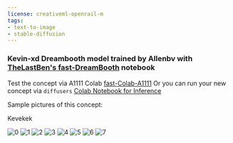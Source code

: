 ```yaml
---
license: creativeml-openrail-m
tags:
- text-to-image
- stable-diffusion
---
```

### Kevin-xd Dreambooth model trained by Allenbv with [TheLastBen's fast-DreamBooth](https://colab.research.google.com/github/TheLastBen/fast-stable-diffusion/blob/main/fast-DreamBooth.ipynb) notebook


Test the concept via A1111 Colab [fast-Colab-A1111](https://colab.research.google.com/github/TheLastBen/fast-stable-diffusion/blob/main/fast_stable_diffusion_AUTOMATIC1111.ipynb)
Or you can run your new concept via `diffusers` [Colab Notebook for Inference](https://colab.research.google.com/github/huggingface/notebooks/blob/main/diffusers/sd_dreambooth_inference.ipynb)

Sample pictures of this concept:

Kevekek








![0](https://huggingface.co/Allenbv/kevin-xd/resolve/main/sample_images/descarga_(3).png)
    ![1](https://huggingface.co/Allenbv/kevin-xd/resolve/main/sample_images/00093-2988603660-close_portrait_of_futuristic_(kevekek),_kintsugi,_modern_fine_art,_fractal,_intricate,_elegant,_highly_detailed,_digital_photogr.png)
    ![2](https://huggingface.co/Allenbv/kevin-xd/resolve/main/sample_images/descarga_(5).png)
    ![3](https://huggingface.co/Allenbv/kevin-xd/resolve/main/sample_images/00030-1415197780-close_portrait_of_(kevekek),_digital_painting,_artstation,_concept_art,_donato_giancola,_Joseph_Christian_Leyendecker,_WLOP,_Bor.png)
    ![4](https://huggingface.co/Allenbv/kevin-xd/resolve/main/sample_images/00066-2795391050-A_potrait_of_(kevekek)_as_a_mermaid_,_realistic_shaded,_fine_details._Night_setting._Very_anime_style._Realistic_shaded_lighting.png)
    ![5](https://huggingface.co/Allenbv/kevin-xd/resolve/main/sample_images/00067-2795391051-A_potrait_of_(kevekek)_as_a_mermaid_,_realistic_shaded,_fine_details._Night_setting._Very_anime_style._Realistic_shaded_lighting.png)
    ![6](https://huggingface.co/Allenbv/kevin-xd/resolve/main/sample_images/00090-3209711875-an_ultradetailed_beautiful_painting_of_(kevekek)_with_colorful_band_aids,_rave_concert_poster,_retro,_conrad_roset,_greg_rutkows.png)
    ![7](https://huggingface.co/Allenbv/kevin-xd/resolve/main/sample_images/00077-2029398807-beatiful_(kevekek)_wearing_cat_ears_with_big_sack,_anime_key_visual,_intricate,_stunning,_highly_detailed,_digital_painting,_art.png)
    
